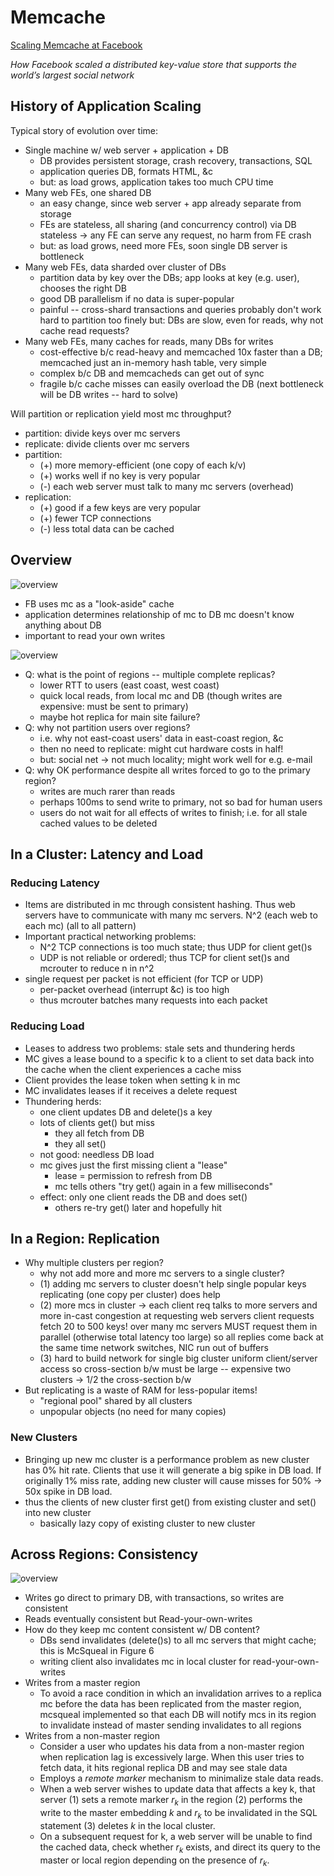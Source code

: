 # Memcache

[Scaling Memcache at Facebook](http://nil.csail.mit.edu/6.824/2020/papers/memcache-fb.pdf)

*How Facebook scaled a distributed key-value store that supports the world’s largest social network*

## History of Application Scaling

Typical story of evolution over time:

- Single machine w/ web server + application + DB
  - DB provides persistent storage, crash recovery, transactions, SQL
  - application queries DB, formats HTML, &c
  - but: as load grows, application takes too much CPU time
- Many web FEs, one shared DB
  - an easy change, since web server + app already separate from storage
  - FEs are stateless, all sharing (and concurrency control) via DB stateless -> any FE can serve any request, no harm from FE crash
  - but: as load grows, need more FEs, soon single DB server is bottleneck
- Many web FEs, data sharded over cluster of DBs
  - partition data by key over the DBs; app looks at key (e.g. user), chooses the right DB
  - good DB parallelism if no data is super-popular
  - painful -- cross-shard transactions and queries probably don't work
    hard to partition too finely
    but: DBs are slow, even for reads, why not cache read requests?
- Many web FEs, many caches for reads, many DBs for writes
  - cost-effective b/c read-heavy and memcached 10x faster than a DB; memcached just an in-memory hash table, very simple
  - complex b/c DB and memcacheds can get out of sync
  - fragile b/c cache misses can easily overload the DB
    (next bottleneck will be DB writes -- hard to solve)

Will partition or replication yield most mc throughput?

- partition: divide keys over mc servers
- replicate: divide clients over mc servers
- partition:
  - (+) more memory-efficient (one copy of each k/v)
  - (+) works well if no key is very popular
  - (-) each web server must talk to many mc servers (overhead)
- replication:
  - (+) good if a few keys are very popular
  - (+) fewer TCP connections
  - (-)  less total data can be cached

## Overview

![overview](images/memcache/figure1.png)

- FB uses mc as a "look-aside" cache
- application determines relationship of mc to DB mc doesn't know anything about DB
- important to read your own writes

![overview](images/memcache/figure2.png)

- Q: what is the point of regions -- multiple complete replicas?
  - lower RTT to users (east coast, west coast)
  - quick local reads, from local mc and DB (though writes are expensive: must be sent to primary)
  - maybe hot replica for main site failure?  
- Q: why not partition users over regions?
  - i.e. why not east-coast users' data in east-coast region, &c
  - then no need to replicate: might cut hardware costs in half!
  - but: social net -> not much locality; might work well for e.g. e-mail
- Q: why OK performance despite all writes forced to go to the primary region?
  - writes are much rarer than reads
  - perhaps 100ms to send write to primary, not so bad for human users
  - users do not wait for all effects of writes to finish; i.e. for all stale cached values to be deleted

## In a Cluster: Latency and Load

### Reducing Latency

- Items are distributed in mc through consistent hashing. Thus web servers have to communicate with many mc servers. N^2 (each web to each mc) (all to all pattern)
- Important practical networking problems:
  - N^2 TCP connections is too much state; thus UDP for client get()s
  - UDP is not reliable or orderedl; thus TCP for client set()s and mcrouter to reduce n in n^2
- single request per packet is not efficient (for TCP or UDP)
  - per-packet overhead (interrupt &c) is too high
  - thus mcrouter batches many requests into each packet

### Reducing Load

- Leases to address two problems: stale sets and thundering herds
- MC gives a lease bound to a specific k to a client to set data back into the cache when the client experiences a cache miss
- Client provides the lease token when setting k in mc
- MC invalidates leases if it receives a delete request
- Thundering herds:
  - one client updates DB and delete()s a key
  - lots of clients get() but miss
    - they all fetch from DB
    - they all set()
  - not good: needless DB load
  - mc gives just the first missing client a "lease"
    - lease = permission to refresh from DB
    - mc tells others "try get() again in a few milliseconds"
  - effect: only one client reads the DB and does set()
    - others re-try get() later and hopefully hit

## In a Region: Replication

- Why multiple clusters per region?
  - why not add more and more mc servers to a single cluster?
  - (1) adding mc servers to cluster doesn't help single popular keys replicating (one copy per cluster) does help
  - (2) more mcs in cluster -> each client req talks to more servers and more in-cast congestion at requesting web servers client requests fetch 20 to 500 keys! over many mc servers MUST request them in parallel (otherwise total latency too large) so all replies come back at the same time network switches, NIC run out of buffers
  - (3) hard to build network for single big cluster uniform client/server access so cross-section b/w must be large -- expensive two clusters -> 1/2 the cross-section b/w
- But replicating is a waste of RAM for less-popular items!
  - "regional pool" shared by all clusters
  - unpopular objects (no need for many copies)

### New Clusters

- Bringing up new mc cluster is a performance problem as new cluster has 0% hit rate. Clients that use it will generate a big spike in DB load. If originally 1% miss rate, adding new cluster will cause misses for 50% -> 50x spike in DB load.
- thus the clients of new cluster first get() from existing cluster and set() into new cluster
  - basically lazy copy of existing cluster to new cluster

## Across Regions: Consistency

![overview](images/memcache/figure6.png)

- Writes go direct to primary DB, with transactions, so writes are consistent
- Reads eventually consistent but Read-your-own-writes
- How do they keep mc content consistent w/ DB content?
  - DBs send invalidates (delete()s) to all mc servers that might cache; this is McSqueal in Figure 6
  - writing client also invalidates mc in local cluster for read-your-own-writes
- Writes from a master region
  - To avoid a race condition in which an invalidation arrives to a replica mc before the data has been replicated from the master region, mcsqueal implemented so that each DB will notify mcs in its region to invalidate instead of master sending invalidates to all regions
- Writes from a non-master region
  - Consider a user who updates his data from a non-master region when replication lag is excessively large. When this user tries to fetch data, it hits regional replica DB and may see stale data
  - Employs a *remote marker* mechanism to minimalize stale data reads.
  - When a web server wishes to update data that affects a key k, that server (1) sets a remote marker $r_k$ in the region (2) performs the write to the master embedding $k$ and $r_k$ to be invalidated in the SQL statement (3) deletes $k$ in the local cluster.
  - On a subsequent request for k, a web server will be unable to find the cached data, check whether $r_k$ exists, and direct its query to the master or local region depending on the presence of $r_k$.
